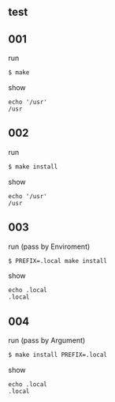 
## test

## 001

run

``` sh
$ make
```

show

```
echo '/usr'
/usr
```

## 002

run

``` sh
$ make install
```

show

```
echo '/usr'
/usr
```

## 003

run (pass by Enviroment)

``` sh
$ PREFIX=.local make install
```

show

```
echo .local
.local
```

## 004


run (pass by Argument)

``` sh
$ make install PREFIX=.local
```

show

```
echo .local
.local
```
